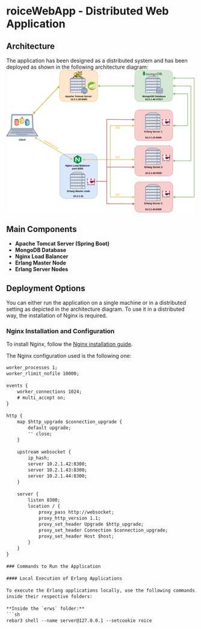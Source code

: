 # roiceWebApp - Distributed Web Application
## Architecture

The application has been designed as a distributed system and has been deployed as shown in the following architecture diagram:
<img src="doc/system_architecture.png" alt="System Architecture" width="800" height="auto">

## Main Components

- **Apache Tomcat Server (Spring Boot)**
- **MongoDB Database**
- **Nginx Load Balancer**
- **Erlang Master Node**
- **Erlang Server Nodes**

## Deployment Options

You can either run the application on a single machine or in a distributed setting as depicted in the architecture diagram. To use it in a distributed way, the installation of Nginx is required.

### Nginx Installation and Configuration

To install Nginx, follow the [Nginx installation guide](https://docs.nginx.com/nginx/admin-guide/installing-nginx/installing-nginx-open-source/).

The Nginx configuration used is the following one:

```nginx
worker_processes 1;
worker_rlimit_nofile 10000;

events {
    worker_connections 1024;
    # multi_accept on;
}

http {
    map $http_upgrade $connection_upgrade {
        default upgrade;
        '' close;
    }
    
    upstream websocket {
        ip_hash;
        server 10.2.1.42:8300;
        server 10.2.1.43:8300;
        server 10.2.1.44:8300;
    }
    
    server {
        listen 8300;
        location / {
            proxy_pass http://websocket;
            proxy_http_version 1.1;
            proxy_set_header Upgrade $http_upgrade;
            proxy_set_header Connection $connection_upgrade;
            proxy_set_header Host $host;
        }
    }
}

### Commands to Run the Application

#### Local Execution of Erlang Applications

To execute the Erlang applications locally, use the following commands inside their respective folders:

**Inside the `erws` folder:**
```sh
rebar3 shell --name server@127.0.0.1 --setcookie roice

